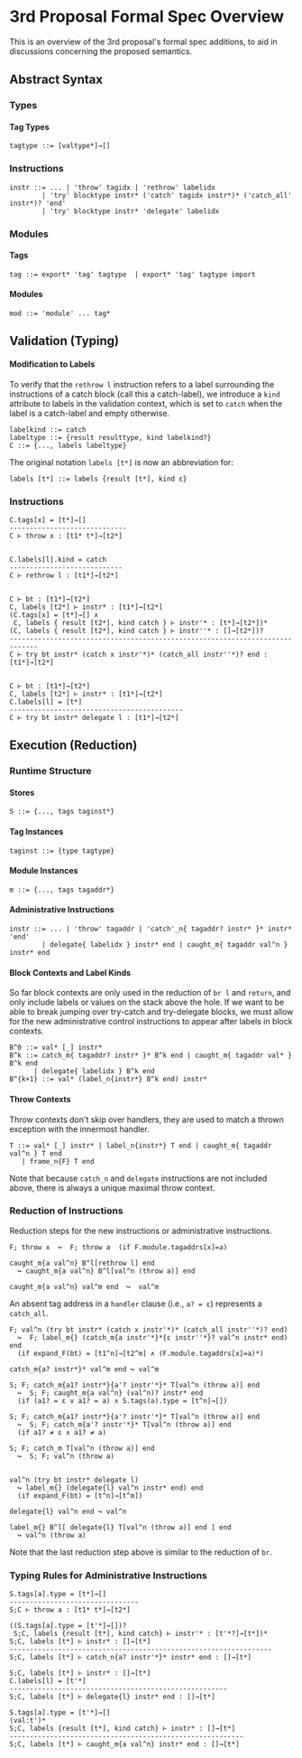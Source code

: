 # 3rd Proposal Formal Spec Overview

This is an overview of the 3rd proposal's formal spec additions, to aid in discussions concerning the proposed semantics.

## Abstract Syntax

### Types

#### Tag Types

```
tagtype ::= [valtype*]→[]
```

### Instructions

```
instr ::= ... | 'throw' tagidx | 'rethrow' labelidx
        | 'try' blocktype instr* ('catch' tagidx instr*)* ('catch_all' instr*)? 'end'
        | 'try' blocktype instr* 'delegate' labelidx
```

### Modules

#### Tags

```
tag ::= export* 'tag' tagtype  | export* 'tag' tagtype import
```

#### Modules

```
mod ::= 'module' ... tag*
```

## Validation (Typing)

#### Modification to Labels

To verify that the `rethrow l` instruction refers to a label surrounding the instructions of a catch block (call this a catch-label), we introduce a `kind` attribute to labels in the validation context, which is set to `catch` when the label is a catch-label and empty otherwise.

```
labelkind ::= catch
labeltype ::= {result resulttype, kind labelkind?}
C ::= {..., labels labeltype}
```

The original notation `labels [t*]` is now an abbreviation for:

```
labels [t*] ::= labels {result [t*], kind ε}
```


### Instructions


```
C.tags[x] = [t*]→[]
-----------------------------
C ⊢ throw x : [t1* t*]→[t2*]


C.labels[l].kind = catch
----------------------------
C ⊢ rethrow l : [t1*]→[t2*]


C ⊢ bt : [t1*]→[t2*]
C, labels [t2*] ⊢ instr* : [t1*]→[t2*]
(C.tags[x] = [t*]→[] ∧
 C, labels { result [t2*], kind catch } ⊢ instr'* : [t*]→[t2*])*
(C, labels { result [t2*], kind catch } ⊢ instr''* : []→[t2*])?
-----------------------------------------------------------------------------
C ⊢ try bt instr* (catch x instr'*)* (catch_all instr''*)? end : [t1*]→[t2*]


C ⊢ bt : [t1*]→[t2*]
C, labels [t2*] ⊢ instr* : [t1*]→[t2*]
C.labels[l] = [t*]
-------------------------------------------
C ⊢ try bt instr* delegate l : [t1*]→[t2*]
```

## Execution (Reduction)

### Runtime Structure

#### Stores

```
S ::= {..., tags taginst*}
```

#### Tag Instances

```
taginst ::= {type tagtype}
```

#### Module Instances

```
m ::= {..., tags tagaddr*}
```

#### Administrative Instructions

```
instr ::= ... | 'throw' tagaddr | 'catch'_n{ tagaddr? instr* }* instr* 'end'
        | delegate{ labelidx } instr* end | caught_m{ tagaddr val^n } instr* end
```

#### Block Contexts and Label Kinds

So far block contexts are only used in the reduction of `br l` and `return`, and only include labels or values on the stack above the hole. If we want to be able to break jumping over try-catch and try-delegate blocks, we must allow for the new administrative control instructions to appear after labels in block contexts.

```
B^0 ::= val* [_] instr*
B^k ::= catch_m{ tagaddr? instr* }* B^k end | caught_m{ tagaddr val* } B^k end
      | delegate{ labelidx } B^k end
B^{k+1} ::= val* (label_n{instr*} B^k end) instr*
```

#### Throw Contexts

Throw contexts don't skip over handlers, they are used to match a thrown exception with the innermost handler.

```
T ::= val* [_] instr* | label_n{instr*} T end | caught_m{ tagaddr val^n } T end
   | frame_n{F} T end
```

Note that because `catch_n` and `delegate` instructions are not included above, there is always a unique maximal throw context.

### Reduction of Instructions

Reduction steps for the new instructions or administrative instructions.

```
F; throw x  ↪  F; throw a  (if F.module.tagaddrs[x]=a)

caught_m{a val^n} B^l[rethrow l] end
  ↪ caught_m{a val^n} B^l[val^n (throw a)] end

caught_m{a val^n} val^m end  ↪  val^m
```

An absent tag address in a `handler` clause (i.e., `a? = ε`) represents a `catch_all`.

```
F; val^n (try bt instr* (catch x instr'*)* (catch_all instr''*)? end)
  ↪  F; label_m{} (catch_m{a instr'*}*{ε instr''*}? val^n instr* end) end
  (if expand_F(bt) = [t1^n]→[t2^m] ∧ (F.module.tagaddrs[x]=a)*)

catch_m{a? instr*}* val^m end ↪ val^m

S; F; catch_m{a1? instr*}{a'? instr'*}* T[val^n (throw a)] end
  ↪  S; F; caught_m{a val^n} (val^n)? instr* end
  (if (a1? = ε ∨ a1? = a) ∧ S.tags(a).type = [t^n]→[])

S; F; catch_m{a1? instr*}{a'? instr'*}* T[val^n (throw a)] end
  ↪  S; F; catch_m{a'? instr'*}* T[val^n (throw a)] end
  (if a1? ≠ ε ∧ a1? ≠ a)

S; F; catch_m T[val^n (throw a)] end
  ↪  S; F; val^n (throw a)


val^n (try bt instr* delegate l)
  ↪ label_m{} (delegate{l} val^n instr* end) end
  (if expand_F(bt) = [t^n]→[t^m])

delegate{l} val^n end ↪ val^n

label_m{} B^l[ delegate{l} T[val^n (throw a)] end ] end
  ↪ val^n (throw a)
```

Note that the last reduction step above is similar to the reduction of `br`.

### Typing Rules for Administrative Instructions

```
S.tags[a].type = [t*]→[]
--------------------------------
S;C ⊢ throw a : [t1* t*]→[t2*]

((S.tags[a].type = [t'*]→[])?
 S;C, labels {result [t*], kind catch} ⊢ instr'* : [t'*?]→[t*])*
S;C, labels [t*] ⊢ instr* : []→[t*]
-----------------------------------------------------------------
S;C, labels [t*] ⊢ catch_n{a? instr'*}* instr* end : []→[t*]

S;C, labels [t*] ⊢ instr* : []→[t*]
C.labels[l] = [t'*]
------------------------------------------------------
S;C, labels [t*] ⊢ delegate{l} instr* end : []→[t*]

S.tags[a].type = [t'*]→[]
(val:t')*
S;C, labels {result [t*], kind catch} ⊢ instr* : []→[t*]
----------------------------------------------------------
S;C, labels [t*] ⊢ caught_m{a val^n} instr* end : []→[t*]
```

